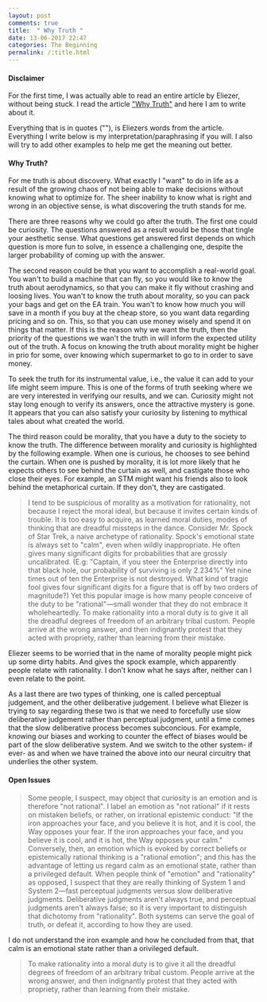 ```yaml
---
layout: post
comments: true
title:  " Why Truth "
date: 13-06-2017 22:47
categories: The Beginning
permalink: /:title.html
---
```

#### Disclaimer

For the first time, I was actually able to read an entire article by Eliezer, without being stuck. I read the article ["Why Truth"][ele_why_truth] and here I am to write about it.

Everything that is in quotes (""), is Eliezers words from the article. Everything I write below is my interpretation/paraphrasing if you will. I also will try to add other examples to help me get the meaning out better.


#### Why Truth? 

For me truth is about discovery. What exactly I "want" to do in life as a result of the growing chaos of not being able to make decisions without knowing what to optimize for. The sheer inability to know what is right and wrong in an objective sense, is what discovering the truth stands for me.

There are three reasons why we could go after the truth. The first one could be curiosity. The questions answered as a result would be those that tingle your aesthetic sense. What questions get answered first depends on which question is more fun to solve, in essence a challenging one, despite the larger probability of coming up with the answer.

The second reason could be that you want to accomplish a real-world goal. You wan't to build a machine that can fly, so you would like to know the truth about aerodynamics, so that you can make it fly without crashing and loosing lives. You wan't to know the truth about morality, so you can pack your bags and get on the EA train. You wan't to know how much you will save in a month if you buy at the cheap store, so you want data regarding pricing and so on. This, so that you can use money wisely and spend it on things that matter. If this is the reason why we want the truth, then the priority of the questions we wan't the truth in will inform the expected utility out of the truth. A focus on knowing the truth about morality might be higher in prio for some, over knowing which supermarket to go to in order to save money.

To seek the truth for its instrumental value, i.e., the value it can add to your life might seem impure. This is one of the forms of truth seeking where we are very interested in verifying our results, and we can. Curiosity might not stay long enough to verify its answers, once the attractive mystery is gone. It appears that you can also satisfy your curiosity by listening to mythical tales about what created the world.
 
The third reason could be morality, that you have a duty to the society to know the truth. The difference between morality and curiosity is highlighted by the following example. When one is curious, he chooses to see behind the curtain. When one is pushed by morality, it is lot more likely that he expects others to see behind the curtain as well, and castigate those who close their eyes. For example, an STM might want his friends also to look behind the metaphorical curtain. If they don't, they are castigated.

>I tend to be suspicious of morality as a motivation for rationality, not because I reject the moral ideal, but because it invites certain kinds of trouble.  It is too easy to acquire, as learned moral duties, modes of thinking that are dreadful missteps in the dance.  Consider Mr. Spock of Star Trek, a naive archetype of rationality.  Spock's emotional state is always set to "calm", even when wildly inappropriate.  He often gives many significant digits for probabilities that are grossly uncalibrated.  (E.g:  "Captain, if you steer the Enterprise directly into that black hole, our probability of surviving is only 2.234%"  Yet nine times out of ten the Enterprise is not destroyed.  What kind of tragic fool gives four significant digits for a figure that is off by two orders of magnitude?)  Yet this popular image is how many people conceive of the duty to be "rational"—small wonder that they do not embrace it wholeheartedly.  To make rationality into a moral duty is to give it all the dreadful degrees of freedom of an arbitrary tribal custom.  People arrive at the wrong answer, and then indignantly protest that they acted with propriety, rather than learning from their mistake.

Eliezer seems to be worried that in the name of morality people might pick up some dirty habits. And gives the spock example, which apparently people relate with rationality. I don't know what he says after, neither can I even relate to the point. 

As a last there are two types of thinking, one is called perceptual judgement, and the other deliberative judgement. I believe what Eliezer is trying to say regarding these two is that we need to forcefully use slow deliberative judgement rather than perceptual judgment, until a time comes that the slow deliberative process becomes subconcious. For example, knowing our biases and working to counter the effect of biases would be part of the slow deliberative system. And we switch to the other system- if ever- as and when we have trained the above into our neural circuitry that underlies the other system.

#### Open Issues


>Some people, I suspect, may object that curiosity is an emotion and is therefore "not rational". I label an emotion as "not rational" if it rests on mistaken beliefs, or rather, on irrational epistemic conduct: "If the iron approaches your face, and you believe it is hot, and it is cool, the Way opposes your fear. If the iron approaches your face, and you believe it is cool, and it is hot, the Way opposes your calm." Conversely, then, an emotion which is evoked by correct beliefs or epistemically rational thinking is a "rational emotion"; and this has the advantage of letting us regard calm as an emotional state, rather than a privileged default. When people think of "emotion" and "rationality" as opposed, I suspect that they are really thinking of System 1 and System 2—fast perceptual judgments versus slow deliberative judgments. Deliberative judgments aren't always true, and perceptual judgments aren't always false; so it is very important to distinguish that dichotomy from "rationality". Both systems can serve the goal of truth, or defeat it, according to how they are used.

I do not understand the iron example and how he concluded from that, that calm is an emotional state rather than a orivileged default.

>To make rationality into a moral duty is to give it all the dreadful degrees of freedom of an arbitrary tribal custom.  People arrive at the wrong answer, and then indignantly protest that they acted with propriety, rather than learning from their mistake.


[ele_why_truth]:http://lesswrong.com/lw/go/why_truth_and/
